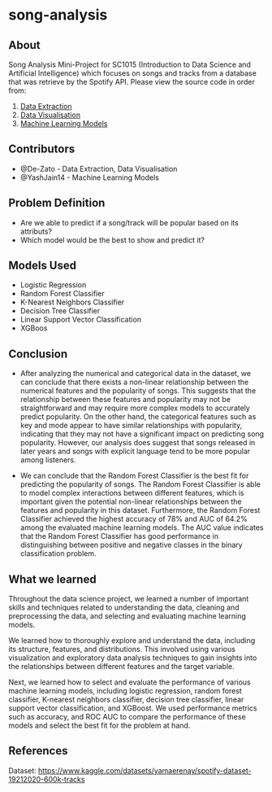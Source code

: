 # song-analysis

## About

Song Analysis Mini-Project for SC1015 (Introduction to Data Science and Artificial Intelligence) which focuses on songs and tracks from a database that was retrieve by the Spotify API. Please view the source code in order from:

1. [Data Extraction](https://github.com/De-Zato/song-analysis/blob/main/data-extraction.ipynb)
2. [Data Visualisation](https://github.com/De-Zato/song-analysis/blob/main/data-visualisation.ipynb)
3. [Machine Learning Models](https://github.com/De-Zato/song-analysis/blob/main/MachineLearningModels.ipynb)

## Contributors
- @De-Zato - Data Extraction, Data Visualisation
- @YashJain14 - Machine Learning Models

## Problem Definition
- Are we able to predict if a song/track will be popular based on its attributs?
- Which model would be the best to show and predict it?

## Models Used
- Logistic Regression
- Random Forest Classifier
- K-Nearest Neighbors Classifier
- Decision Tree Classifier
- Linear Support Vector Classification
- XGBoos

## Conclusion
- After analyzing the numerical and categorical data in the dataset, we can conclude that there exists a non-linear relationship between the numerical features and the popularity of songs. This suggests that the relationship between these features and popularity may not be straightforward and may require more complex models to accurately predict popularity.
On the other hand, the categorical features such as key and mode appear to have similar relationships with popularity, indicating that they may not have a significant impact on predicting song popularity.
However, our analysis does suggest that songs released in later years and songs with explicit language tend to be more popular among listeners.

- We can conclude that the Random Forest Classifier is the best fit for predicting the popularity of songs. The Random Forest Classifier is able to model complex interactions between different features, which is important given the potential non-linear relationships between the features and popularity in this dataset. Furthermore, the Random Forest Classifier achieved the highest accuracy of 78% and AUC of 64.2% among the evaluated machine learning models. The AUC value indicates that the Random Forest Classifier has good performance in distinguishing between positive and negative classes in the binary classification problem.

## What we learned
Throughout the data science project, we learned a number of important skills and techniques related to understanding the data, cleaning and preprocessing the data, and selecting and evaluating machine learning models.

We learned how to thoroughly explore and understand the data, including its structure, features, and distributions. This involved using various visualization and exploratory data analysis techniques to gain insights into the relationships between different features and the target variable.

Next, we learned how to select and evaluate the performance of various machine learning models, including logistic regression, random forest classifier, K-nearest neighbors classifier, decision tree classifier, linear support vector classification, and XGBoost. We used performance metrics such as accuracy, and ROC AUC to compare the performance of these models and select the best fit for the problem at hand.

## References
Dataset: https://www.kaggle.com/datasets/yamaerenay/spotify-dataset-19212020-600k-tracks

